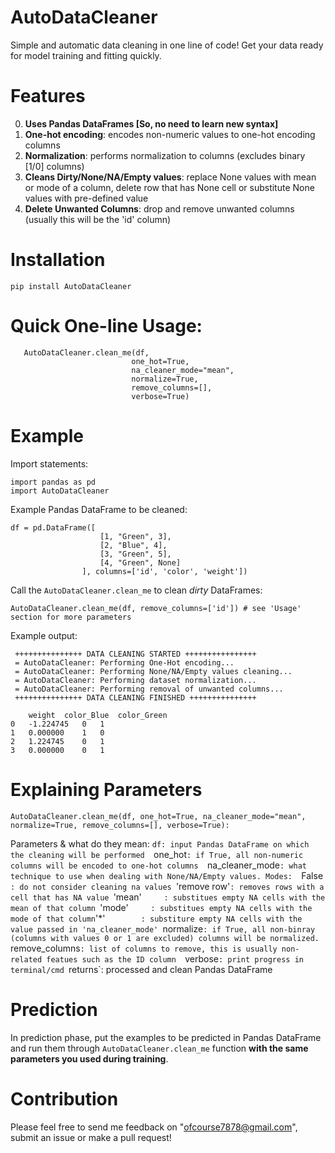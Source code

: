 # AutoDataCleaner
Simple and automatic data cleaning in one line of code! 
Get your data ready for model training and fitting quickly.
# Features 
0. **Uses Pandas DataFrames [So, no need to learn new syntax]**
1. **One-hot encoding**: encodes non-numeric values to one-hot encoding columns 
2. **Normalization**: performs normalization to columns (excludes binary [1/0] columns)
3. **Cleans Dirty/None/NA/Empty values**: replace None values with mean or mode of a column, delete row that has None cell or substitute None values with pre-defined value
4. **Delete Unwanted Columns**: drop and remove unwanted columns (usually this will be the 'id' column)
# Installation 
`pip install AutoDataCleaner`
# Quick One-line Usage: 
 ```
    AutoDataCleaner.clean_me(df, 
                            one_hot=True, 
                            na_cleaner_mode="mean", 
                            normalize=True, 
                            remove_columns=[], 
                            verbose=True)
```
# Example 
Import statements: 
```
import pandas as pd
import AutoDataCleaner
```
Example Pandas DataFrame to be cleaned: 
```
df = pd.DataFrame([
                    [1, "Green", 3], 
                    [2, "Blue", 4],
                    [3, "Green", 5], 
                    [4, "Green", None]
                ], columns=['id', 'color', 'weight'])
```
Call the `AutoDataCleaner.clean_me` to clean _dirty_ DataFrames:

```AutoDataCleaner.clean_me(df, remove_columns=['id']) # see 'Usage' section for more parameters```

Example output:
```
 +++++++++++++++ DATA CLEANING STARTED ++++++++++++++++ 
 = AutoDataCleaner: Performing One-Hot encoding... 
 = AutoDataCleaner: Performing None/NA/Empty values cleaning... 
 = AutoDataCleaner: Performing dataset normalization... 
 = AutoDataCleaner: Performing removal of unwanted columns... 
 +++++++++++++++ DATA CLEANING FINISHED +++++++++++++++ 

	weight 	color_Blue 	color_Green
0 	-1.224745 	0 	1
1 	0.000000 	1 	0
2 	1.224745 	0 	1
3 	0.000000 	0 	1
```
# Explaining Parameters 
```
AutoDataCleaner.clean_me(df, one_hot=True, na_cleaner_mode="mean", normalize=True, remove_columns=[], verbose=True):
```
Parameters & what do they mean:
`df: input Pandas DataFrame on which the cleaning will be performed 
`one_hot`: if True, all non-numeric columns will be encoded to one-hot columns 
`na_cleaner_mode`: what technique to use when dealing with None/NA/Empty values. Modes: 
                        `False`       : do not consider cleaning na values 
                        `'remove row'`: removes rows with a cell that has NA value
                        `'mean'`      : substitues empty NA cells with the mean of that column 
                        `'mode'`      : substitues empty NA cells with the mode of that column
                        `'*'`         : substiture empty NA cells with the value passed in 'na_cleaner_mode' 
`normalize`: if True, all non-binray (columns with values 0 or 1 are excluded) columns will be normalized. 
`remove_columns`: list of columns to remove, this is usually non-related featues such as the ID column 
`verbose`: print progress in terminal/cmd
`returns`: processed and clean Pandas DataFrame 

# Prediction 
In prediction phase, put the examples to be predicted in Pandas DataFrame and run them through `AutoDataCleaner.clean_me` function **with the same parameters you
used during training**.
# Contribution 
Please feel free to send me feedback on "ofcourse7878@gmail.com", submit an issue or make a pull request! 
